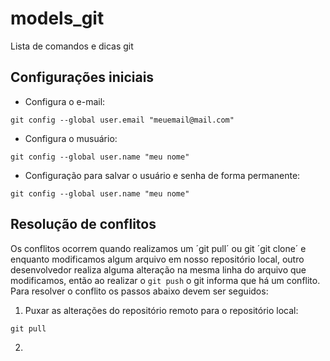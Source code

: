 # models_git

Lista de comandos e dicas git

## Configurações iniciais

- Configura o e-mail:
```
git config --global user.email "meuemail@mail.com"
```

- Configura o musuário:
```
git config --global user.name "meu nome"
```


- Configuração para salvar o usuário e senha de forma permanente:
```
git config --global user.name "meu nome"
```

## Resolução de conflitos

Os conflitos ocorrem quando realizamos um ´git pull´ ou git ´git clone´ e enquanto modificamos algum arquivo em nosso repositório local, outro desenvolvedor realiza alguma alteração na mesma linha do arquivo que modificamos, então ao realizar o `git push` o git informa que há um conflito. Para resolver o conflito os passos abaixo devem ser seguidos:

 1. Puxar as alterações do repositório remoto para o repositório local:
 ```git
 git pull
 ```
 
 2. 
